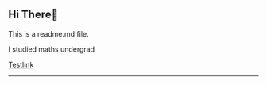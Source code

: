 ## Hi There👋

This is a readme.md file.

I studied maths undergrad

[Testlink](https://www.overleaf.com/learn/latex/Learn_LaTeX_in_30_minutes)

----------
